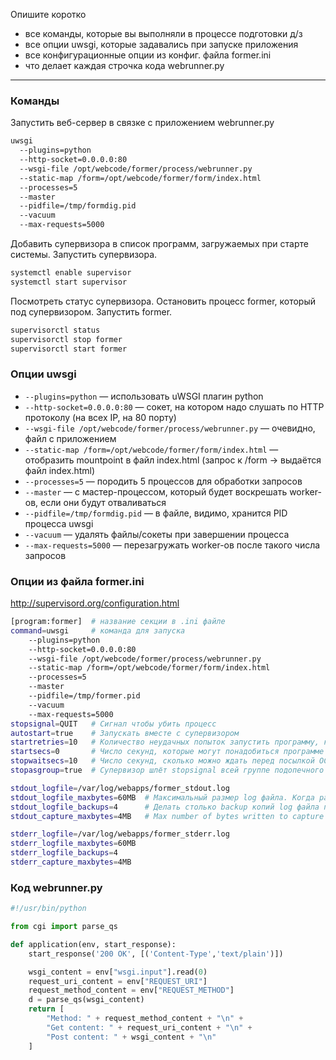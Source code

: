 Опишите коротко

* все команды, которые вы выполняли в процессе подготовки д/з
* все опции uwsgi, которые задавались при запуске приложения
* все конфигурационные опции из конфиг. файла former.ini
* что делает каждая строчка кода webrunner.py

---

### Команды

Запустить веб-сервер в связке с приложением webrunner.py

```bash
uwsgi
  --plugins=python
  --http-socket=0.0.0.0:80
  --wsgi-file /opt/webcode/former/process/webrunner.py
  --static-map /form=/opt/webcode/former/form/index.html
  --processes=5
  --master
  --pidfile=/tmp/formdig.pid
  --vacuum
  --max-requests=5000
```

Добавить супервизора в список программ, загружаемых при старте системы. Запустить супервизора.
```bash
systemctl enable supervisor
systemctl start supervisor
```

Посмотреть статус супервизора. Остановить процесс former, который под супервизором. Запустить former.
```bash
supervisorctl status
supervisorctl stop former
supervisorctl start former
```

### Опции uwsgi

* `--plugins=python` — использовать uWSGI плагин python
* `--http-socket=0.0.0.0:80` — сокет, на котором надо слушать по HTTP протоколу (на всех IP, на 80 порту)
* `--wsgi-file /opt/webcode/former/process/webrunner.py` — очевидно, файл с приложением
* `--static-map /form=/opt/webcode/former/form/index.html` — отобразить mountpoint в файл index.html (запрос к /form -> выдаётся файл index.html)
* `--processes=5` — породить 5 процессов для обработки запросов
* `--master` — с мастер-процессом, который будет воскрешать worker-ов, если они будут отваливаться
* `--pidfile=/tmp/formdig.pid` — в файле, видимо, хранится PID процесса uwsgi
* `--vacuum` — удалять файлы/сокеты при завершении процесса
* `--max-requests=5000` — перезагружать worker-ов после такого числа запросов

### Опции из файла former.ini

http://supervisord.org/configuration.html

```bash
[program:former]  # название секции в .ini файле
command=uwsgi     # команда для запуска
    --plugins=python
    --http-socket=0.0.0.0:80
    --wsgi-file /opt/webcode/former/process/webrunner.py
    --static-map /form=/opt/webcode/former/form/index.html
    --processes=5
    --master
    --pidfile=/tmp/former.pid
    --vacuum
    --max-requests=5000
stopsignal=QUIT   # Сигнал чтобы убить процесс
autostart=true    # Запускать вместе с супервизором
startretries=10   # Количество неудачных попыток запустить программу, которые предпримет супервизор, прежде чем бросить этим заниматься
startsecs=0       # Число секунд, которые могут понадобиться программе для запуска (от старта до способности нормально работать). Значение 0 показывает, что времени на разгон не нужно
stopwaitsecs=10   # Число секунд, сколько можно ждать перед посылкой ОС сигнала SIGCHLD процессу supervisord после того, как запущенной программе был послан stopsignal. По истечении времени (если SIGCHLD так и не получен) supervisord пошлёт своему дочернему процессу SIGKILL
stopasgroup=true  # Супервизор шлёт stopsignal всей группе подопечного процесса

stdout_logfile=/var/log/webapps/former_stdout.log
stdout_logfile_maxbytes=60MB  # Максимальный размер log файла. Когда размер становится больше порога — ротация (i.e log rotation https://en.wikipedia.org/wiki/Log_rotation), то есть название файла немного изменяется, и создаётся чистый log файл для продолжения записи
stdout_logfile_backups=4      # Делать столько backup копий log файла при ротации
stdout_capture_maxbytes=4MB   # Max number of bytes written to capture FIFO when process is in “stdout capture mode” (see Capture Mode). 

stderr_logfile=/var/log/webapps/former_stderr.log
stderr_logfile_maxbytes=60MB
stderr_logfile_backups=4
stderr_capture_maxbytes=4MB
```

### Код webrunner.py

```python
#!/usr/bin/python

from cgi import parse_qs

def application(env, start_response):
    start_response('200 OK', [('Content-Type','text/plain')])

    wsgi_content = env["wsgi.input"].read(0)
    request_uri_content = env["REQUEST_URI"]
    request_method_content = env["REQUEST_METHOD"]
    d = parse_qs(wsgi_content)
    return [
        "Method: " + request_method_content + "\n" +
        "Get content: " + request_uri_content + "\n" +
        "Post content: " + wsgi_content + "\n"
    ]
```

